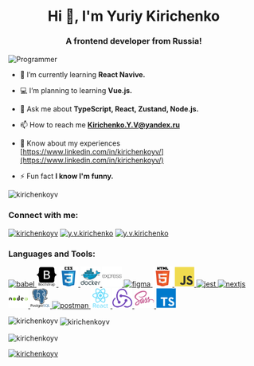 <h1 align="center">Hi 👋, I'm Yuriy Kirichenko</h1>
<h3 align="center">A frontend developer from Russia!</h3>
<img align="center" alt="Programmer" width="800" src="https://mycannabisaccountant.com/wp-content/uploads/2022/02/e87c5693979173.5e7f9c4d14e64.gif">

- 🌱 I’m currently learning **React Navive.**

- 💻 I’m planning to learning **Vue.js.**

- 💬 Ask me about **TypeScript, React, Zustand, Node.js.**

- 📫 How to reach me **Kirichenko.Y.V@yandex.ru**

- 📄 Know about my experiences [https://www.linkedin.com/in/kirichenkoyv/](https://www.linkedin.com/in/kirichenkoyv/)

- ⚡ Fun fact **I know I'm funny.**

<p align="left"> <img src="https://komarev.com/ghpvc/?username=kirichenkoyv&label=Profile%20views&color=3f8d41&style=flat" alt="kirichenkoyv" /> </p>

<h3 align="left">Connect with me:</h3>
<p align="left">
<a href="https://linkedin.com/in/kirichenkoyv" target="blank"><img align="center" src="https://raw.githubusercontent.com/rahuldkjain/github-profile-readme-generator/master/src/images/icons/Social/linked-in-alt.svg" alt="kirichenkoyv" height="30" width="40" /></a>
<a href="https://instagram.com/y.v.kirichenko" target="blank"><img align="center" src="https://raw.githubusercontent.com/rahuldkjain/github-profile-readme-generator/master/src/images/icons/Social/instagram.svg" alt="y.v.kirichenko" height="30" width="40" /></a>
<a href="https://t.me/kirichenkoYV" target="blank"><img align="center" src="[https://raw.githubusercontent.com/rahuldkjain/github-profile-readme-generator/master/src/images/icons/Social/instagram.svg](https://ouch-cdn2.icons8.com/KDWSUwPNbeZaxOYggiW8VmQJqy7p2cIN_g0lq-Ywo34/rs:fit:456:456/czM6Ly9pY29uczgu/b3VjaC1wcm9kLmFz/c2V0cy9wbmcvOTg1/L2I5MDg2ZjUyLTRi/NWMtNDYyZC1iMTli/LTk5Y2Q0NGZiYjI4/Yi5wbmc.png)" alt="y.v.kirichenko" height="30" width="40" /></a>
</p>


<h3 align="left">Languages and Tools:</h3>
<p align="left"> <a href="https://babeljs.io/" target="_blank" rel="noreferrer"> <img src="https://www.vectorlogo.zone/logos/babeljs/babeljs-icon.svg" alt="babel" width="40" height="40"/> </a> <a href="https://getbootstrap.com" target="_blank" rel="noreferrer"> <img src="https://raw.githubusercontent.com/devicons/devicon/master/icons/bootstrap/bootstrap-plain-wordmark.svg" alt="bootstrap" width="40" height="40"/> </a> <a href="https://www.w3schools.com/css/" target="_blank" rel="noreferrer"> <img src="https://raw.githubusercontent.com/devicons/devicon/master/icons/css3/css3-original-wordmark.svg" alt="css3" width="40" height="40"/> </a> <a href="https://www.docker.com/" target="_blank" rel="noreferrer"> <img src="https://raw.githubusercontent.com/devicons/devicon/master/icons/docker/docker-original-wordmark.svg" alt="docker" width="40" height="40"/> </a> <a href="https://expressjs.com" target="_blank" rel="noreferrer"> <img src="https://raw.githubusercontent.com/devicons/devicon/master/icons/express/express-original-wordmark.svg" alt="express" width="40" height="40"/> </a> <a href="https://www.figma.com/" target="_blank" rel="noreferrer"> <img src="https://www.vectorlogo.zone/logos/figma/figma-icon.svg" alt="figma" width="40" height="40"/> </a> <a href="https://www.w3.org/html/" target="_blank" rel="noreferrer"> <img src="https://raw.githubusercontent.com/devicons/devicon/master/icons/html5/html5-original-wordmark.svg" alt="html5" width="40" height="40"/> </a> <a href="https://developer.mozilla.org/en-US/docs/Web/JavaScript" target="_blank" rel="noreferrer"> <img src="https://raw.githubusercontent.com/devicons/devicon/master/icons/javascript/javascript-original.svg" alt="javascript" width="40" height="40"/> </a> <a href="https://jestjs.io" target="_blank" rel="noreferrer"> <img src="https://www.vectorlogo.zone/logos/jestjsio/jestjsio-icon.svg" alt="jest" width="40" height="40"/> </a> <a href="https://nextjs.org/" target="_blank" rel="noreferrer"> <img src="https://cdn.worldvectorlogo.com/logos/nextjs-2.svg" alt="nextjs" width="40" height="40"/> </a> <a href="https://nodejs.org" target="_blank" rel="noreferrer"> <img src="https://raw.githubusercontent.com/devicons/devicon/master/icons/nodejs/nodejs-original-wordmark.svg" alt="nodejs" width="40" height="40"/> </a> <a href="https://www.postgresql.org" target="_blank" rel="noreferrer"> <img src="https://raw.githubusercontent.com/devicons/devicon/master/icons/postgresql/postgresql-original-wordmark.svg" alt="postgresql" width="40" height="40"/> </a> <a href="https://postman.com" target="_blank" rel="noreferrer"> <img src="https://www.vectorlogo.zone/logos/getpostman/getpostman-icon.svg" alt="postman" width="40" height="40"/> </a> <a href="https://reactjs.org/" target="_blank" rel="noreferrer"> <img src="https://raw.githubusercontent.com/devicons/devicon/master/icons/react/react-original-wordmark.svg" alt="react" width="40" height="40"/> </a> <a href="https://redux.js.org" target="_blank" rel="noreferrer"> <img src="https://raw.githubusercontent.com/devicons/devicon/master/icons/redux/redux-original.svg" alt="redux" width="40" height="40"/> </a> <a href="https://sass-lang.com" target="_blank" rel="noreferrer"> <img src="https://raw.githubusercontent.com/devicons/devicon/master/icons/sass/sass-original.svg" alt="sass" width="40" height="40"/> </a> <a href="https://www.typescriptlang.org/" target="_blank" rel="noreferrer"> <img src="https://raw.githubusercontent.com/devicons/devicon/master/icons/typescript/typescript-original.svg" alt="typescript" width="40" height="40"/> </a> </p>

<p><img align="left" src="https://github-readme-stats.vercel.app/api/top-langs?username=kirichenkoyv&show_icons=true&locale=en&layout=compact" alt="kirichenkoyv" /></p>

<p>&nbsp;<img align="center" src="https://github-readme-stats.vercel.app/api?username=kirichenkoyv&show_icons=true&locale=en" alt="kirichenkoyv" /></p>

<p><img align="center" src="https://github-readme-streak-stats.herokuapp.com/?user=kirichenkoyv&" alt="kirichenkoyv" /></p>
<p align="left"> <a href="https://github.com/ryo-ma/github-profile-trophy"><img src="https://github-profile-trophy.vercel.app/?username=kirichenkoyv" alt="kirichenkoyv" /></a> </p>
